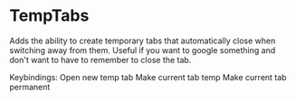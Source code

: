 # TempTabs
Adds the ability to create temporary tabs that automatically close when switching away from them. Useful if you want to google something and don't want to have to remember to close the tab.

Keybindings:
<Alt-x> Open new temp tab
<Alt-Shift-x> Make current tab temp
<Alt-c> Make current tab permanent
